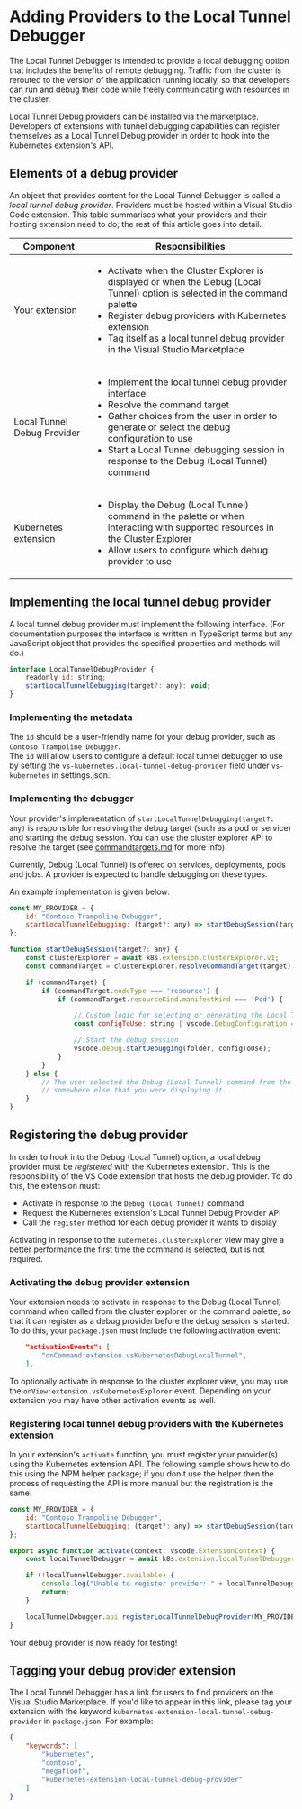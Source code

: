 # Adding Providers to the Local Tunnel Debugger

The Local Tunnel Debugger is intended to provide a local debugging option that includes
the benefits of remote debugging. Traffic from the cluster is rerouted to the version of the application 
running locally, so that developers can run and debug their code while freely communicating
with resources in the cluster.

Local Tunnel Debug providers can be installed via the marketplace. Developers of extensions with 
tunnel debugging capabilities can register themselves as a Local Tunnel Debug provider in order
to hook into the Kubernetes extension's API.

## Elements of a debug provider

An object that provides content for the Local Tunnel Debugger is called a _local tunnel debug provider_.
Providers must be hosted within a Visual Studio Code extension.  This table summarises what
your providers and their hosting extension need to do; the rest of this article goes into detail.

| Component            | Responsibilities                                                     |
|----------------------|----------------------------------------------------------------------|
| Your extension       | <ul><li>Activate when the Cluster Explorer is displayed or when the Debug (Local Tunnel) option is selected in the command palette</li><li>Register debug providers with Kubernetes extension</li><li>Tag itself as a local tunnel debug provider in the Visual Studio Marketplace</li></ul>        |
| Local Tunnel Debug Provider| <ul><li>Implement the local tunnel debug provider interface</li><li>Resolve the command target</li><li>Gather choices from the user in order to generate or select the debug configuration to use</li><li>Start a Local Tunnel debugging session in response to the Debug (Local Tunnel) command</li></ul>  |
| Kubernetes extension | <ul><li>Display the Debug (Local Tunnel) command in the palette or when interacting with supported resources in the Cluster Explorer</li><li>Allow users to configure which debug provider to use</li></ul>                               |                              |

## Implementing the local tunnel debug provider

A local tunnel debug provider must implement the following interface.  (For documentation purposes
the interface is written in TypeScript terms but any JavaScript object that provides
the specified properties and methods will do.)

```javascript
interface LocalTunnelDebugProvider {
    readonly id: string;
    startLocalTunnelDebugging(target?: any): void;
}
```

### Implementing the metadata

The `id` should be a user-friendly name for your debug provider, such as `Contoso Trampoline Debugger`.  
The `id` will allow users to configure a default local tunnel debugger to use by setting the `vs-kubernetes.local-tunnel-debug-provider` field under `vs-kubernetes` in settings.json.

### Implementing the debugger

Your provider's implementation of `startLocalTunnelDebugging(target?: any)` is responsible for resolving the debug target (such as a pod or service) and starting the debug session. You can use the cluster explorer API to resolve the target (see [commandtargets.md](commandtargets.md) for more info).

Currently, Debug (Local Tunnel) is offered on services, deployments, pods and jobs. A provider is expected to handle debugging
on these types.

An example implementation is given below:

```javascript
const MY_PROVIDER = {
    id: "Contoso Trampoline Debugger",
    startLocalTunnelDebugging: (target?: any) => startDebugSession(target)
};

function startDebugSession(target?: any) {
    const clusterExplorer = await k8s.extension.clusterExplorer.v1;
    const commandTarget = clusterExplorer.resolveCommandTarget(target);

    if (commandTarget) {
        if (commandTarget.nodeType === 'resource') {
            if (commandTarget.resourceKind.manifestKind === 'Pod') {

                // Custom logic for selecting or generating the Local Tunnel debug configuration goes here
                const configToUse: string | vscode.DebugConfiguration = this.resolveLocalTunnelDebugConfigurationForPod(commandTarget);

                // Start the debug session
                vscode.debug.startDebugging(folder, configToUse);
            }
        }
    } else {
        // The user selected the Debug (Local Tunnel) command from the command palette or from
        // somewhere else that you were displaying it.
    }
}
```

## Registering the debug provider

In order to hook into the Debug (Local Tunnel) option, a local debug provider must be _registered_
with the Kubernetes extension. This is the responsibility of the VS Code extension that hosts
the debug provider. To do this, the extension must:

* Activate in response to the `Debug (Local Tunnel)` command
* Request the Kubernetes extension's Local Tunnel Debug Provider API
* Call the `register` method for each debug provider it wants to display

Activating in response to the `kubernetes.clusterExplorer` view may give a better performance the first
time the command is selected, but is not required.

### Activating the debug provider extension

Your extension needs to activate in response to the Debug (Local Tunnel) command when
called from the cluster explorer or the command palette, so that it can register as a
debug provider before the debug session is started. To do this, your `package.json` must
include the following activation event:

```json
    "activationEvents": [
        "onCommand:extension.vsKubernetesDebugLocalTunnel",
    ],
```
To optionally activate in response to the cluster explorer view, you may use
the `onView:extension.vsKubernetesExplorer` event. Depending on your extension you
may have other activation events as well.

### Registering local tunnel debug providers with the Kubernetes extension

In your extension's `activate` function, you must register your provider(s) using the
Kubernetes extension API.  The following sample shows how to do this using the NPM
helper package; if you don't use the helper then the process of requesting the API is
more manual but the registration is the same.

```javascript
const MY_PROVIDER = {
    id: "Contoso Trampoline Debugger",
    startLocalTunnelDebugging: (target?: any) => startDebugSession(target)
};

export async function activate(context: vscode.ExtensionContext) {
    const localTunnelDebugger = await k8s.extension.localTunnelDebugger.v1;

    if (!localTunnelDebugger.available) {
        console.log("Unable to register provider: " + localTunnelDebugger.reason);
        return;
    }

    localTunnelDebugger.api.registerLocalTunnelDebugProvider(MY_PROVIDER);
}
```

Your debug provider is now ready for testing!

## Tagging your debug provider extension

The Local Tunnel Debugger has a link for users to find providers on the Visual Studio
Marketplace.  If you'd like to appear in this link, please tag your extension
with the keyword `kubernetes-extension-local-tunnel-debug-provider` in `package.json`.
For example:

```json
{
    "keywords": [
        "kubernetes",
        "contoso",
        "megafloof",
        "kubernetes-extension-local-tunnel-debug-provider"
    ]
}
```
